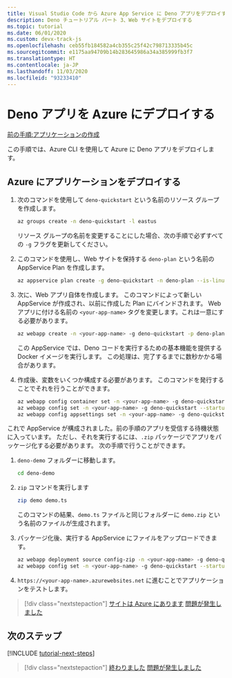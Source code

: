 ```yaml
---
title: Visual Studio Code から Azure App Service に Deno アプリをデプロイする
description: Deno チュートリアル パート 3、Web サイトをデプロイする
ms.topic: tutorial
ms.date: 06/01/2020
ms.custom: devx-track-js
ms.openlocfilehash: ceb55fb184582a4cb355c25f42c798713335b45c
ms.sourcegitcommit: e1175aa94709b14b283645986a34a385999fb3f7
ms.translationtype: HT
ms.contentlocale: ja-JP
ms.lasthandoff: 11/03/2020
ms.locfileid: "93233410"
---
```

# <a name="deploy-deno-apps-to-azure"></a>Deno アプリを Azure にデプロイする

[前の手順:アプリケーションの作成](tutorial-visual-studio-code-azure-app-service-deno-02.md)

この手順では、Azure CLI を使用して Azure に Deno アプリをデプロイします。

## <a name="deploy-the-app-to-azure"></a>Azure にアプリケーションをデプロイする

1. 次のコマンドを使用して `deno-quickstart` という名前のリソース グループを作成します。

    ```bash
    az groups create -n deno-quickstart -l eastus
    ```

    リソース グループの名前を変更することにした場合、次の手順で必ずすべての `-g` フラグを更新してください。

1. このコマンドを使用し、Web サイトを保持する `deno-plan` という名前の AppService Plan を作成します。

    ```bash
    az appservice plan create -g deno-quickstart -n deno-plan --is-linux
    ```

1. 次に、Web アプリ自体を作成します。 このコマンドによって新しい AppService が作成され、以前に作成した Plan にバインドされます。 Web アプリに付ける名前の `<your-app-name>` タグを変更します。これは一意にする必要があります。

    ```bash
    az webapp create -n <your-app-name> -g deno-quickstart -p deno-plan -i anthonychu/azure-webapps-deno:1.0.2
    ```

    この AppService では、Deno コードを実行するための基本機能を提供する Docker イメージを実行します。 この処理は、完了するまでに数秒かかる場合があります。

1. 作成後、変数をいくつか構成する必要があります。 このコマンドを発行することでそれを行うことができます。

    ```bash
    az webapp config container set -n <your-app-name> -g deno-quickstart -i anthonychu/azure-webapps-deno:1.0.2 -r 'https://index.docker.io' -u '' -p  '' -t true && \
    az webapp config set -n <your-app-name> -g deno-quickstart --startup-file '' && \
    az webapp config appsettings set -n <your-app-name> -g deno-quickstart --settings WEBSITE_RUN_FROM_PACKAGE=1 WEBSITES_ENABLE_APP_SERVICE_STORAGE=true
    ```

これで AppService が構成されました。前の手順のアプリを受信する待機状態に入っています。 ただし、それを実行するには、`.zip` パッケージでアプリをパッケージ化する必要があります。 次の手順で行うことができます。

1. `deno-demo` フォルダーに移動します。

    ```bash
    cd deno-demo
    ```

1. `zip` コマンドを実行します

    ```bash
    zip demo demo.ts
    ```

    このコマンドの結果、`demo.ts` ファイルと同じフォルダーに `demo.zip` という名前のファイルが生成されます。

1. パッケージ化後、実行する AppService にファイルをアップロードできます。

    ```bash
    az webapp deployment source config-zip -n <your-app-name> -g deno-quickstart --src ./demo.zip && \
    az webapp config set -n <your-app-name> -g deno-quickstart --startup-file 'deno run --allow-net demo.ts'
    ```

1. `https://<your-app-name>.azurewebsites.net` に進むことでアプリケーションをテストします。

> [!div class="nextstepaction"]
> [サイトは Azure にあります](tutorial-visual-studio-code-azure-app-service-deno-04.md) [問題が発生しました](https://www.research.net/r/PWZWZ52?tutorial=deno-deployment-azureappservice&step=deploy-app)

## <a name="next-steps"></a>次のステップ

[!INCLUDE [tutorial-next-steps](includes/tutorial-next-steps.md)]

> [!div class="nextstepaction"]
> [終わりました](node-howto-deploy-web-app.md) [問題が発生しました](https://www.research.net/r/PWZWZ52?tutorial=deno-deployment-azureappservice&step=clean-up-resources)
